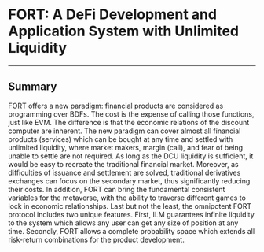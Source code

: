 # FORT: A DeFi Development and Application System with Unlimited Liquidity

---

## Summary

FORT offers a new paradigm: financial products are considered as programming over BDFs. The cost is the expense of calling those functions, just like EVM. The difference is that the economic relations of the discount computer are inherent. The new paradigm can cover almost all financial products (services) which can be bought at any time and settled with unlimited liquidity, where market makers, margin (call), and fear of being unable to settle are not required. As long as the DCU liquidity is sufficient, it would be easy to recreate the traditional financial market. Moreover, as difficulties of issuance and settlement are solved, traditional derivatives exchanges can focus on the secondary market, thus significantly reducing their costs. In addition, FORT can bring the fundamental consistent variables for the metaverse, with the ability to traverse different games to lock in economic relationships. Last but not the least, the omnipotent FORT protocol includes two unique features. First, ILM guarantees infinite liquidity to the system which allows any user can get any size of position at any time. Secondly, FORT allows a complete probability space which extends all risk-return combinations for the product development. 
